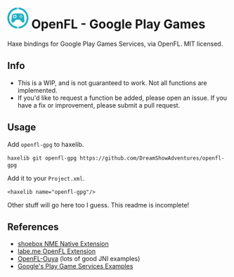 # ![](assets/openfl-gpg-logo.png) OpenFL - Google Play Games

Haxe bindings for Google Play Games Services, via OpenFL. MIT licensed.

## Info

* This is a WIP, and is not guaranteed to work. Not all functions are implemented.
* If you'd like to request a function be added, please open an issue. If you have a fix or improvement, please submit a pull request.

## Usage

Add `openfl-gpg` to haxelib.

````
haxelib git openfl-gpg https://github.com/DreamShowAdventures/openfl-gpg
````

Add it to your `Project.xml`.

````
<haxelib name="openfl-gpg"/>
````

Other stuff will go here too I guess. This readme is incomplete!

## References

* [shoebox NME Native Extension](http://www.shoe-box.org/blog/?p=252)
* [labe.me OpenFL Extension](http://labe.me/en/blog/posts/2013-06-25-OpenFL-extension-(3).html)
* [OpenFL-Ouya](https://github.com/openfl/openfl-ouya) (lots of good JNI examples)
* [Google's Play Game Services Examples](https://github.com/playgameservices/android-basic-samples)